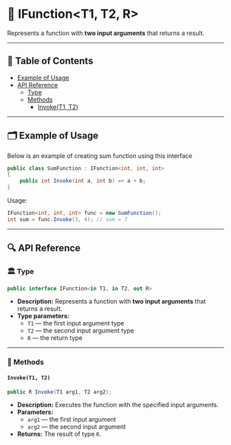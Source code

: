 # 🧩 IFunction&lt;T1, T2, R&gt;

Represents a function with <b>two input arguments</b> that returns a result.

---

## 📑 Table of Contents

- [Example of Usage](#-example-of-usage)
- [API Reference](#-api-reference)
  - [Type](#-type)
  - [Methods](#-methods)
    - [Invoke(T1, T2)](#invoket1-t2)

---

## 🗂 Example of Usage

Below is an example of creating sum function using this interface

```csharp
public class SumFunction : IFunction<int, int, int>
{
    public int Invoke(int a, int b) => a + b;
}
```

Usage:

```csharp
IFunction<int, int, int> func = new SumFunction();
int sum = func.Invoke(3, 4); // sum = 7
```

---

## 🔍 API Reference

### 🏛️ Type <div id="-type"></div>

```csharp
public interface IFunction<in T1, in T2, out R>
```

- **Description:**  Represents a function with <b>two input arguments</b> that returns a result.
- **Type parameters:**
    - `T1` — the first input argument type
    - `T2` — the second input argument type
    - `R` — the return type

---

### 🏹 Methods

#### `Invoke(T1, T2)`

```csharp
public R Invoke(T1 arg1, T2 arg2);
```

- **Description:** Executes the function with the specified input arguments.
- **Parameters:**
    - `arg1` — the first input argument
    - `arg2` — the second input argument
- **Returns:** The result of type `R`.